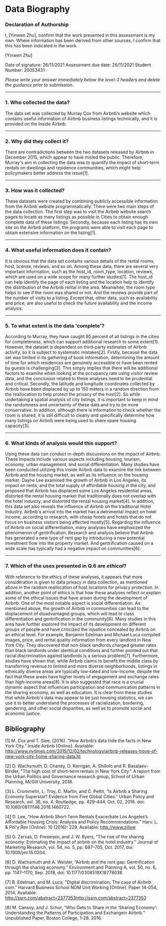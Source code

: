 # Data Biography

### Declaration of Authorship

I, [Yinwen Zhu], confirm that the work presented in this assessment is my own. Where information has been derived from other sources, I confirm that this has been indicated in the work.

[Yinwen Zhu]

Date of signature: 26/11/2021
Assessment due date: 26/11/2021
Student Number: 20053431

_Please write your answer immediately below the level-3 headers and delete the guidance prior to submission._

---

### 1. Who collected the data?

The data set was collected by Murray Cox from Airbnb’s website which contains useful information of Airbnb business listings technically, and it is provided on the Inside Airbnb.

---

### 2. Why did they collect it?

There are contradictions between the two datasets released by Airbnb in December 2015, which appear to have misled the public. Therefore, Murray's aim in collecting the data was to quantify the impact of short-term rentals on dwellings and residence communities, which might help policymakers better address the issue[1].

---

### 3. How was it collected?

These datasets were created by combining publicly accessible information from the Airbnb website programmatically. There were two main steps of the data collection. The first step was to visit the Airbnb website search pages to locate as many listings as possible in Cities to obtain enough complete data of these listings. Secondly, because each listing has its own site on the Airbnb platform, the programs were able to visit each page to obtain extensive information on the listing[1].

---

### 4. What useful information does it contain?

It is obvious that the data set contains various details of the rental rooms, host, license, reviews, and so on. Among these data, there are several very important information, such as the host_id, room_type, location, reviews, which are used on a wide scope for many further studies[1]. The host_id can help identify the page of each listing and the location help to identify the distribution of the Airbnb rental in the area. Meanwhile, the room type helps to see if the room was shared or not. And the reviews provide part of the number of visits to a listing. Except that, other data, such as availability and price, are also useful to check the future availability and the income analysis.

---

### 5. To what extent is the data 'complete'?

According to Murray, they have caught 95 percent of all listings in the cities for completeness, which can support additional research to some extent[1]. However, the dataset is dependent on third-party estimates of Airbnb activity, so it is subject to systematic mistakes[2]. Firstly, because the data set was limited in its gathering of book information, determining the amount of time for which residences are genuinely accessible or have been rented by guests is challenging[3]. This simply implies that there will be additional factors to examine when looking at the occupancy rate using visitor review data, and the conclusion related to these analyses need to be prudential and critical. Secondly, the latitude and longitude coordinates collected by Airbnb have been displaced by up to 150 meters in a random direction from the reallocation to help protect the privacy of the host[2]. So while undertaking a spatial analysis of city listings, it is important to keep in mind the randomness and uncertainty of these data and try to be more conservative. In addition, although there is information to check whether the room is shared, it is still difficult to clearly and specifically determine how many listings on Airbnb were being used to share spare housing capacity[3].

---

### 6. What kinds of analysis would this support?

Using these data can conduct in-depth discussions on the impact of Airbnb. These impacts include various aspects including housing, tourism, economy, urban management, and social differentiation. Many studies have been conducted utilizing this Inside Airbnb data to examine the link between Airbnb and the housing market, as well as its influence on the housing market. Dayne Lee examined the growth of Airbnb in Los Angeles, its impact on rents, and the total supply of affordable housing in the city, and proposed that Airbnb has displaced some Los Angeles residential areas, distorted the rental housing market that traditionally does not overlap with the hotel industry, and distorted the rental housing market[4]. In addition, this data set also reveals the influence of Airbnb on the traditional Hotel Industry. Airbnb's arrival into the market has a detrimental impact on hotel income, according to research, with cheap hotels and hotels that do not focus on business visitors being affected mostly[5]. Regarding the influence of Airbnb on social differentiation, many analyses have emphasized the phenomenon of gentrification. Research and analysis believe that Airbnb has generated a new type of rent gap by introducing a new potential investment flow into the property market. And gentrification caused on a wide scale has typically had a negative impact on communities[6].

---

### 7. Which of the uses presented in Q.6 are _ethical_?

With reference to the ethics of these analyses, it appears that more consideration is given to data privacy in data collection, as mentioned above in the random reallocation of host locations for privacy protection. In addition, another point of ethics is that how these analyses reflect or explain some of the ethical issues that have arisen during the development of Airbnb. One of the most notable aspect is social differentiation. As mentioned above, the growth of Airbnb in communities can lead to the displacement of disadvantaged groups, which will lead to class differentiation and gentrification in the community[6]. Many studies in this area have further explored the impact of its development on different groups of people and have criticized the injustice concealed by Airbnb on an ethical level. For example, Benjamin Edelman and Michael Luca compiled images, price, and rental quality information from every landlord in New York City. They discovered that non-black landlords charged greater rates than black landlords under identical conditions and further pointed out that racial discrimination against landlords is a serious problem[7]. Furthermore, studies have shown that, while Airbnb claims to benefit the middle class by transferring revenue to limited and more diverse neighborhoods, listings in ethnically diverse areas are typically low-rated and low-income, despite the fact that these areas have higher levels of engagement and exchange rates than high-income areas[8]. It is also suggested that race is a crucial dynamic aspect that influences participation and communication patterns in the sharing economy, as well as education. It is clear from these studies that while Airbnb's data may appear to be just housing statistics, we can use it to better understand the processes of racialization, bordering, gendering, and other social disparities, as well as to promote social and economic justice.

## Bibliography

[1]    M. Cox and T. Slee. (2016). “How Airbnb’s data hide the facts in New York City.” Inside Airbnb [Online]. Available: http://www.nytimes.com/2015/12/02/technology/airbnb-releases-trove-of-new-york-city-home-sharing-data.ht 

[2]    D. Wachsmuth, D. Chaney, D. Kerrigan, A. Shillolo and R. Basalaev-Binder, "The high cost of short-term rentals in New York City." A report from the Urban Politics and Governance research group, School of Urban Planning, McGill University, 2018.

[3]    L. Crommelin, L. Troy, C. Martin, and C. Pettit, “Is Airbnb a Sharing Economy Superstar? Evidence from Five Global Cities.” Urban Policy and Research, vol. 36, no. 4. Routledge, pp. 429–444, Oct. 02, 2018. doi: 10.1080/08111146.2018.1460722.

[4]    D. Lee, “How Airbnb Short-Term Rentals Exacerbate Los Angeles’s Affordable Housing Crisis: Analysis and Policy Recommendations.” Harv. L. & Pol'y Rev [Online]. 10 (2016): 229. Available: http://www.zillow

[5]    G. Zervas, D. Proserpio, and J. W. Byers, “The rise of the sharing economy: Estimating the impact of airbnb on the hotel industry.” Journal of Marketing Research, vol. 54, no. 5, pp. 687–705, Oct. 2017, doi: 10.1509/jmr.15.0204.

[6]    D. Wachsmuth and A. Weisler, “Airbnb and the rent gap: Gentrification through the sharing economy.” Environment and Planning A, vol. 50, no. 6, pp. 1147–1170, Sep. 2018, doi: 10.1177/0308518X18778038.

[7]    B. Edelman, and M. Luca, "Digital discrimination: The case of Airbnb. com." Harvard Business School NOM Unit Working [Online]. Paper 14-054, 2014. Available: http://ssrn.com/abstract=2377353http://ssrn.com/abstract=2377353

[8]    M. Cansoy, and J. Schor, “Who Gets to Share in the ‘Sharing Economy’: Understanding the Patterns of Participation and Exchangein Airbnb.” Unpublished Paper, Boston College, 1-28. 2016.

